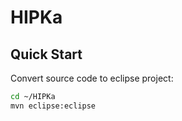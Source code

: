# HIPKa

## Quick Start

Convert source code to eclipse project:
```sh
cd ~/HIPKa
mvn eclipse:eclipse
```
